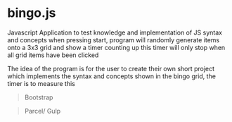 # bingo.js

Javascript Application to test knowledge and implementation of JS syntax and concepts
when pressing start, program will randomly generate items onto a 3x3 grid and show a timer counting up
this timer will only stop when all grid items have been clicked


The idea of the program is for the user to create their own short project which implements 
the syntax and concepts shown in the bingo grid, the timer is to measure this


> Bootstrap

> Parcel/ Gulp
